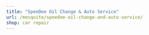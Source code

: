 ```yaml
---
title: "SpeeDee Oil Change & Auto Service"
url: /mesquite/speedee-oil-change-and-auto-service/
shop: car repair
---
```

